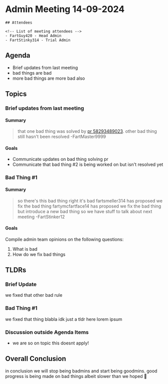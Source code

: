 # Admin Meeting 14-09-2024

```admonish info
## Attendees

<!-- List of meeting attendees -->
- FartGuy420 - Head Admin
- FartStinky314 - Trial Admin
```

## Agenda

<!-- List of the titles of every topic -->
- Brief updates from last meeting
- bad things are bad
- more bad things are more bad also

## Topics

<!-- Details about every topic -->

### Brief updates from last meeting

#### Summary

> that one bad thing was solved by [pr 58293489023](https://examplelink.spaaaaaaaaaacestation/129308190472893578927592.html).
> other bad thing still hasn't been resolved
> -FartMaster9999

#### Goals
- Communicate updates on bad thing solving pr
- Communicate that bad thing #2 is being worked on but isn't resolved yet

### Bad Thing #1 <!-- Replace with topic title -->

#### Summary

<!-- Important comments from people about the topic, introducing it and setting the stage for the topic's discussion -->
> so there's this bad thing right
> it's bad
> fartsmeller314 has proposed we fix the bad thing
> fartymcfartface14 has proposed we fix the bad thing but introduce a new bad thing so we have stuff to talk about next meeting
> -FartStinker12

#### Goals
<!-- A list of goals for the meeting. Each goal should be defined specifically enough that it can be apparent if it was completed or not during the meeting. Discussion of the topic is typically considered successful if each meeting goal is acomplished during the meeting. These goals can be used to guide discussion and ensure it stays on topic. -->
Compile admin team opinions on the following questions:
1. What is bad
2. How do we fix bad things

## TLDRs

### Brief Update

we fixed that other bad rule

### Bad Thing #1

we fixed that thing blabla idk just a tldr here lorem ipsum

### Discussion outside Agenda Items
<!-- TLDR for discussions that occur which aren't part of any topic -->
- we are so on topic this doesnt apply!

## Overall Conclusion

<!-- Overall summary of each meeting topic -->
in conclusion we will stop being badmins and start being goodmins.
good progress is being made on bad things albeit slower than we hoped
🦀
